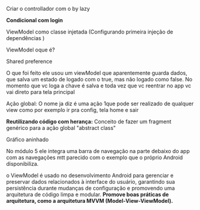 Criar o controllador com o by lazy

**Condicional com login**

ViewModel como classe injetada (Configurando primeira injeção de dependências )

ViewModel oque é?

Shared preference

O que foi feito ele usou um viewModel que aparentemente guarda dados, que salva um estado de logado com o true, mas não logado como false. No momento que vc loga a chave é salva e toda vez que vc reentrar no app vc vai direto para tela principal

Ação global: O nome ja diz é uma ação 1que pode ser realizado de qualquer view como por exemplo ir pra config, tela home e sair

**Reutilizando código com herança:** Conceito de fazer um fragment genérico para a ação global "abstract class"

Gráfico aninhado

No módulo 5 ele integra uma barra de navegação na parte debaixo do app com as navegações mtt parecido com o exemplo que o próprio Android disponibiliza.

o ViewModel é usado no desenvolvimento Android para gerenciar e preservar dados relacionados à interface do usuário, garantindo sua persistência durante mudanças de configuração e promovendo uma arquitetura de código limpa e modular. **Promove boas práticas de arquitetura, como a arquitetura MVVM (Model-View-ViewModel).**
